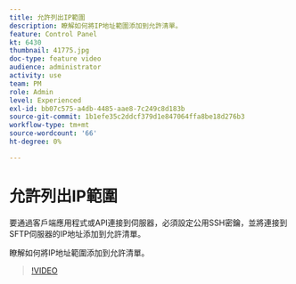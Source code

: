 ```yaml
---
title: 允許列出IP範圍
description: 瞭解如何將IP地址範圍添加到允許清單。
feature: Control Panel
kt: 6430
thumbnail: 41775.jpg
doc-type: feature video
audience: administrator
activity: use
team: PM
role: Admin
level: Experienced
exl-id: bb07c575-a4db-4485-aae8-7c249c8d183b
source-git-commit: 1b1efe35c2ddcf379d1e847064ffa8be18d276b3
workflow-type: tm+mt
source-wordcount: '66'
ht-degree: 0%

---
```


# 允許列出IP範圍

要通過客戶端應用程式或API連接到伺服器，必須設定公用SSH密鑰，並將連接到SFTP伺服器的IP地址添加到允許清單。

瞭解如何將IP地址範圍添加到允許清單。

>[!VIDEO](https://video.tv.adobe.com/v/41775?quality=12&learn=0n)
